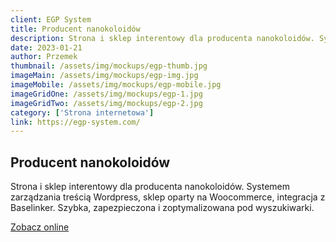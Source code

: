 ```yaml
---
client: EGP System
title: Producent nanokoloidów
description: Strona i sklep interentowy dla producenta nanokoloidów. Systemem zarządzania treścią Wordpress, sklep oparty na Woocommerce, integracja z Baselinker.
date: 2023-01-21
author: Przemek
thumbnail: /assets/img/mockups/egp-thumb.jpg
imageMain: /assets/img/mockups/egp-img.jpg
imageMobile: /assets/img/mockups/egp-mobile.jpg
imageGridOne: /assets/img/mockups/egp-1.jpg
imageGridTwo: /assets/img/mockups/egp-2.jpg
category: ['Strona internetowa']
link: https://egp-system.com/
---
```


## Producent nanokoloidów

Strona i sklep interentowy dla producenta nanokoloidów. Systemem zarządzania treścią Wordpress, sklep oparty na Woocommerce, integracja z Baselinker. Szybka, zapezpieczona i zoptymalizowana pod wyszukiwarki.

<a href="https://egp-system.com/" title="Zobacz online" target="_blank" class="button" rel="nofollow">Zobacz online</a>